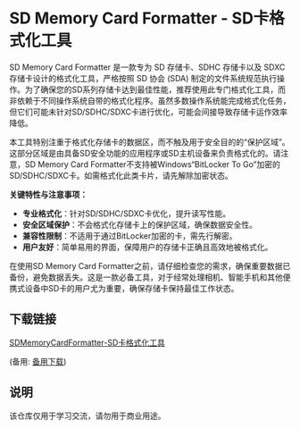 # SD Memory Card Formatter - SD卡格式化工具

SD Memory Card Formatter 是一款专为 SD 存储卡、SDHC 存储卡以及 SDXC 存储卡设计的格式化工具，严格按照 SD 协会 (SDA) 制定的文件系统规范执行操作。为了确保您的SD系列存储卡达到最佳性能，推荐使用此专门格式化工具，而非依赖于不同操作系统自带的格式化程序。虽然多数操作系统能完成格式化任务，但它们可能未针对SD/SDHC/SDXC卡进行优化，可能会间接导致存储卡运作效率降低。

本工具特别注重于格式化存储卡的数据区，而不触及用于安全目的的“保护区域”。这部分区域是由具备SD安全功能的应用程序或SD主机设备来负责格式化的。请注意，SD Memory Card Formatter不支持被Windows“BitLocker To Go”加密的SD/SDHC/SDXC卡。如需格式化此类卡片，请先解除加密状态。

**关键特性与注意事项：**
- **专业格式化**：针对SD/SDHC/SDXC卡优化，提升读写性能。
- **安全区域保护**：不会格式化存储卡上的保护区域，确保数据安全性。
- **兼容性限制**：不适用于通过BitLocker加密的卡，需先行解密。
- **用户友好**：简单易用的界面，保障用户的存储卡正确且高效地被格式化。

在使用SD Memory Card Formatter之前，请仔细检查您的需求，确保重要数据已备份，避免数据丢失。这是一款必备工具，对于经常处理相机、智能手机和其他便携式设备中SD卡的用户尤为重要，确保存储卡保持最佳工作状态。

## 下载链接
[SDMemoryCardFormatter-SD卡格式化工具](https://pan.quark.cn/s/b36daab97273) 

(备用: [备用下载](https://pan.baidu.com/s/1nX2zGNRKoNUQNi_3qIZqBA?pwd=1234))

## 说明

该仓库仅用于学习交流，请勿用于商业用途。
